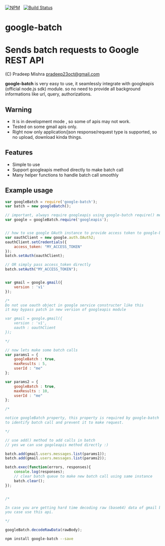 [![NPM](https://nodei.co/npm/google-batch.svg?downloads=true&downloadRank=true)](https://nodei.co/npm/google-batch/)&nbsp;&nbsp;
[![Build Status](https://travis-ci.org/pradeep-mishra/google-batch.svg?branch=master)](https://travis-ci.org/pradeep-mishra/google-batch)


google-batch
=========
Sends batch requests to Google REST API
=======


(C) Pradeep Mishra <pradeep23oct@gmail.com>

**google-batch** is very easy to use, it seamlessly integrate with googleapis (official node.js sdk) module.
so no need to provide all background informations like url, query, authorizations.


Warning
--------
* It is in development mode , so some of apis may not work.
* Tested on some gmail apis only.
* Right now only application/json response/request type is supported, so no upload, download kinda things.

Features
--------

* Simple to use
* Support googleapis method directly to make batch call
* Many helper functions to handle batch call smoothly



Example usage
-------------
```javascript
var googleBatch = require('google-batch');
var batch = new googleBatch();

// important, always require googleapis using google-batch require() method.
var google = googleBatch.require('googleapis'); 


// how to use google OAuth instance to provide access token to google-batch
var oauthClient = new google.auth.OAuth2;
oauthClient.setCredentials({
    access_token: "MY_ACCESS_TOKEN"
});
batch.setAuth(oauthClient);

// OR simply pass access_token directly
batch.setAuth("MY_ACCESS_TOKEN");


var gmail = google.gmail({
    version : 'v1'
});

/* 
Do not use oauth object in google service constructer like this
it may bypass patch in new version of googleapis module

var gmail = google.gmail({
    version : 'v1',
    oauth : oauthClient
});

*/

// now lets make some batch calls
var params1 = {
    googleBatch : true,
    maxResults : 5,
    userId : "me"
};

var params2 = {
    googleBatch : true,
    maxResults : 10,
    userId : "me"
};

/*

notice googleBatch property, this property is required by google-batch 
to identify batch call and prevent it to make request.

*/

// use add() method to add calls in batch
// yes we can use gogoleapis method directly :)

batch.add(gmail.users.messages.list(params1));
batch.add(gmail.users.messages.list(params2));

batch.exec(function(errors, responses){
    console.log(responses);
    // clear batch queue to make new batch call using same instance 
    batch.clear();
});


/* 

In case you are getting hard time decoding raw (base64) data of gmail body 
you case use this api.

*/

googleBatch.decodeRawData(rawBody);

```



```bash
npm install google-batch --save
```
